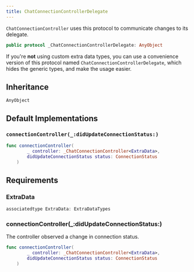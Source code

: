 ```yaml
---
title: ChatConnectionControllerDelegate
---
```


`ChatConnectionController` uses this protocol to communicate changes to its delegate.

``` swift
public protocol _ChatConnectionControllerDelegate: AnyObject 
```

If you're **not** using custom extra data types, you can use a convenience version of this protocol
named `ChatConnectionControllerDelegate`, which hides the generic types, and make the usage easier.

## Inheritance

`AnyObject`

## Default Implementations

### `connectionController(_:didUpdateConnectionStatus:)`

``` swift
func connectionController(
        _ controller: _ChatConnectionController<ExtraData>,
        didUpdateConnectionStatus status: ConnectionStatus
    ) 
```

## Requirements

### ExtraData

``` swift
associatedtype ExtraData: ExtraDataTypes
```

### connectionController(\_:​didUpdateConnectionStatus:​)

The controller observed a change in connection status.

``` swift
func connectionController(
        _ controller: _ChatConnectionController<ExtraData>,
        didUpdateConnectionStatus status: ConnectionStatus
    )
```
